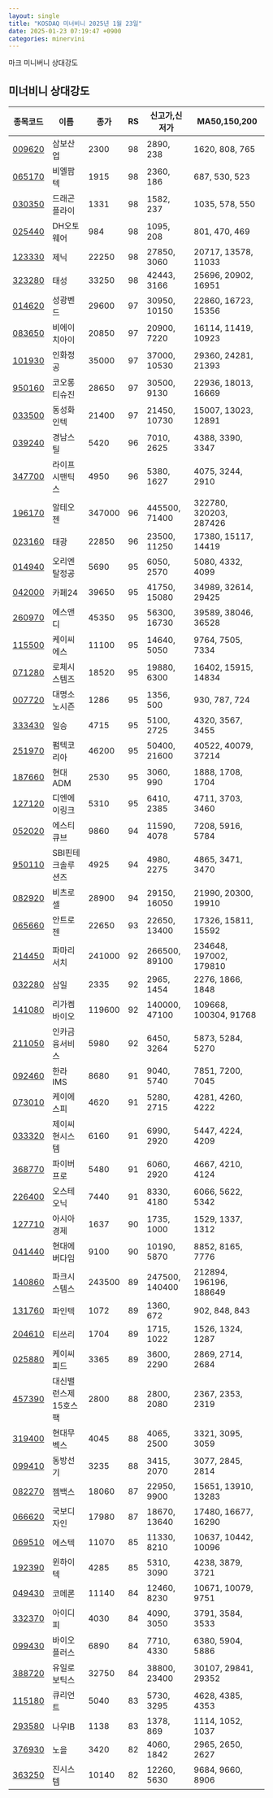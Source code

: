 ```yaml
---
layout: single
title: "KOSDAQ 미너비니 2025년 1월 23일"
date: 2025-01-23 07:19:47 +0900
categories: minervini
---
```

마크 미니버니 상대강도
## 미너비니 상대강도

|종목코드|이름|종가|RS|신고가,신저가|MA50,150,200|
|------|---|---|--|---------|------------|
|[009620](https://finance.daum.net/quotes/A009620)|삼보산업|2300|98|2890, 238|1620, 808, 765|
|[065170](https://finance.daum.net/quotes/A065170)|비엘팜텍|1915|98|2360, 186|687, 530, 523|
|[030350](https://finance.daum.net/quotes/A030350)|드래곤플라이|1331|98|1582, 237|1035, 578, 550|
|[025440](https://finance.daum.net/quotes/A025440)|DH오토웨어|984|98|1095, 208|801, 470, 469|
|[123330](https://finance.daum.net/quotes/A123330)|제닉|22250|98|27850, 3060|20717, 13578, 11033|
|[323280](https://finance.daum.net/quotes/A323280)|태성|33250|98|42443, 3166|25696, 20902, 16951|
|[014620](https://finance.daum.net/quotes/A014620)|성광벤드|29600|97|30950, 10150|22860, 16723, 15356|
|[083650](https://finance.daum.net/quotes/A083650)|비에이치아이|20850|97|20900, 7220|16114, 11419, 10923|
|[101930](https://finance.daum.net/quotes/A101930)|인화정공|35000|97|37000, 10530|29360, 24281, 21393|
|[950160](https://finance.daum.net/quotes/A950160)|코오롱티슈진|28650|97|30500, 9130|22936, 18013, 16669|
|[033500](https://finance.daum.net/quotes/A033500)|동성화인텍|21400|97|21450, 10730|15007, 13023, 12891|
|[039240](https://finance.daum.net/quotes/A039240)|경남스틸|5420|96|7010, 2625|4388, 3390, 3347|
|[347700](https://finance.daum.net/quotes/A347700)|라이프시맨틱스|4950|96|5380, 1627|4075, 3244, 2910|
|[196170](https://finance.daum.net/quotes/A196170)|알테오젠|347000|96|445500, 71400|322780, 320203, 287426|
|[023160](https://finance.daum.net/quotes/A023160)|태광|22850|96|23500, 11250|17380, 15117, 14419|
|[014940](https://finance.daum.net/quotes/A014940)|오리엔탈정공|5690|95|6050, 2570|5080, 4332, 4099|
|[042000](https://finance.daum.net/quotes/A042000)|카페24|39650|95|41750, 15080|34989, 32614, 29425|
|[260970](https://finance.daum.net/quotes/A260970)|에스앤디|45350|95|56300, 16730|39589, 38046, 36528|
|[115500](https://finance.daum.net/quotes/A115500)|케이씨에스|11100|95|14640, 5050|9764, 7505, 7334|
|[071280](https://finance.daum.net/quotes/A071280)|로체시스템즈|18520|95|19880, 6300|16402, 15915, 14834|
|[007720](https://finance.daum.net/quotes/A007720)|대명소노시즌|1286|95|1356, 500|930, 787, 724|
|[333430](https://finance.daum.net/quotes/A333430)|일승|4715|95|5100, 2725|4320, 3567, 3455|
|[251970](https://finance.daum.net/quotes/A251970)|펌텍코리아|46200|95|50400, 21600|40522, 40079, 37214|
|[187660](https://finance.daum.net/quotes/A187660)|현대ADM|2530|95|3060, 990|1888, 1708, 1704|
|[127120](https://finance.daum.net/quotes/A127120)|디엔에이링크|5310|95|6410, 2385|4711, 3703, 3460|
|[052020](https://finance.daum.net/quotes/A052020)|에스티큐브|9860|94|11590, 4078|7208, 5916, 5784|
|[950110](https://finance.daum.net/quotes/A950110)|SBI핀테크솔루션즈|4925|94|4980, 2275|4865, 3471, 3470|
|[082920](https://finance.daum.net/quotes/A082920)|비츠로셀|28900|94|29150, 16050|21990, 20300, 19910|
|[065660](https://finance.daum.net/quotes/A065660)|안트로젠|22650|93|22650, 13400|17326, 15811, 15592|
|[214450](https://finance.daum.net/quotes/A214450)|파마리서치|241000|92|266500, 89100|234648, 197002, 179810|
|[032280](https://finance.daum.net/quotes/A032280)|삼일|2335|92|2965, 1454|2276, 1866, 1848|
|[141080](https://finance.daum.net/quotes/A141080)|리가켐바이오|119600|92|140000, 47100|109668, 100304, 91768|
|[211050](https://finance.daum.net/quotes/A211050)|인카금융서비스|5980|92|6450, 3264|5873, 5284, 5270|
|[092460](https://finance.daum.net/quotes/A092460)|한라IMS|8680|91|9040, 5740|7851, 7200, 7045|
|[073010](https://finance.daum.net/quotes/A073010)|케이에스피|4620|91|5280, 2715|4281, 4260, 4222|
|[033320](https://finance.daum.net/quotes/A033320)|제이씨현시스템|6160|91|6990, 2920|5447, 4224, 4209|
|[368770](https://finance.daum.net/quotes/A368770)|파이버프로|5480|91|6060, 2920|4667, 4210, 4124|
|[226400](https://finance.daum.net/quotes/A226400)|오스테오닉|7440|91|8330, 4180|6066, 5622, 5342|
|[127710](https://finance.daum.net/quotes/A127710)|아시아경제|1637|90|1735, 1000|1529, 1337, 1312|
|[041440](https://finance.daum.net/quotes/A041440)|현대에버다임|9100|90|10190, 5870|8852, 8165, 7776|
|[140860](https://finance.daum.net/quotes/A140860)|파크시스템스|243500|89|247500, 140400|212894, 196196, 188649|
|[131760](https://finance.daum.net/quotes/A131760)|파인텍|1072|89|1360, 672|902, 848, 843|
|[204610](https://finance.daum.net/quotes/A204610)|티쓰리|1704|89|1715, 1022|1526, 1324, 1287|
|[025880](https://finance.daum.net/quotes/A025880)|케이씨피드|3365|89|3600, 2290|2869, 2714, 2684|
|[457390](https://finance.daum.net/quotes/A457390)|대신밸런스제15호스팩|2800|88|2800, 2080|2367, 2353, 2319|
|[319400](https://finance.daum.net/quotes/A319400)|현대무벡스|4045|88|4065, 2500|3321, 3095, 3059|
|[099410](https://finance.daum.net/quotes/A099410)|동방선기|3235|88|3415, 2070|3077, 2845, 2814|
|[082270](https://finance.daum.net/quotes/A082270)|젬백스|18060|87|22950, 9900|15651, 13910, 13283|
|[066620](https://finance.daum.net/quotes/A066620)|국보디자인|17980|87|18670, 13640|17480, 16677, 16290|
|[069510](https://finance.daum.net/quotes/A069510)|에스텍|11070|85|11330, 8210|10637, 10442, 10096|
|[192390](https://finance.daum.net/quotes/A192390)|윈하이텍|4285|85|5310, 3090|4238, 3879, 3721|
|[049430](https://finance.daum.net/quotes/A049430)|코메론|11140|84|12460, 8230|10671, 10079, 9751|
|[332370](https://finance.daum.net/quotes/A332370)|아이디피|4030|84|4090, 3050|3791, 3584, 3533|
|[099430](https://finance.daum.net/quotes/A099430)|바이오플러스|6890|84|7710, 4330|6380, 5904, 5886|
|[388720](https://finance.daum.net/quotes/A388720)|유일로보틱스|32750|84|38800, 23400|30107, 29841, 29352|
|[115180](https://finance.daum.net/quotes/A115180)|큐리언트|5040|83|5730, 3295|4628, 4385, 4353|
|[293580](https://finance.daum.net/quotes/A293580)|나우IB|1138|83|1378, 869|1114, 1052, 1037|
|[376930](https://finance.daum.net/quotes/A376930)|노을|3420|82|4060, 1842|2965, 2650, 2627|
|[363250](https://finance.daum.net/quotes/A363250)|진시스템|10140|82|12260, 5630|9684, 9660, 8906|


